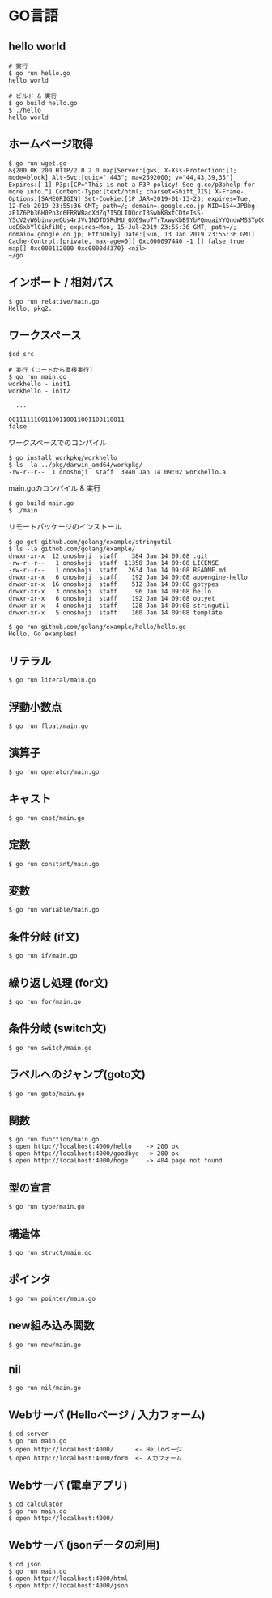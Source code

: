 # GO言語

## hello world

```
# 実行
$ go run hello.go
hello world

# ビルド & 実行
$ go build hello.go
$ ./hello
hello world
```

## ホームページ取得

```
$ go run wget.go
&{200 OK 200 HTTP/2.0 2 0 map[Server:[gws] X-Xss-Protection:[1; mode=block] Alt-Svc:[quic=":443"; ma=2592000; v="44,43,39,35"] Expires:[-1] P3p:[CP="This is not a P3P policy! See g.co/p3phelp for more info."] Content-Type:[text/html; charset=Shift_JIS] X-Frame-Options:[SAMEORIGIN] Set-Cookie:[1P_JAR=2019-01-13-23; expires=Tue, 12-Feb-2019 23:55:36 GMT; path=/; domain=.google.co.jp NID=154=JPBbg-zE1Z6Pb36H0Pn3c6ERRWBaoXdZq7I5QLIDQccI3SwbK8xtCDteIsS-Y5cV2vW6binvoeOUs4rJVc1NDTD5RdMU_QX69wo7TrTxwyKbB9YbPQmqaiYYQndwMSSTpOGB6UAkcLynrmvlrgmNASS9wh9-uqE6xbYlCikfiH0; expires=Mon, 15-Jul-2019 23:55:36 GMT; path=/; domain=.google.co.jp; HttpOnly] Date:[Sun, 13 Jan 2019 23:55:36 GMT] Cache-Control:[private, max-age=0]] 0xc000097440 -1 [] false true map[] 0xc000112000 0xc0000d4370} <nil>
~/go
```

## インポート / 相対パス

```
$ go run relative/main.go 
Hello, pkg2.
```

## ワークスペース

```
$cd src

# 実行 (コードから直接実行)
$ go run main.go 
workhello - init1
workhello - init2

  ...

00111111001100110011001100110011
false
```

ワークスペースでのコンパイル
```
$ go install workpkg/workhello
$ ls -la ../pkg/darwin_amd64/workpkg/
-rw-r--r--  1 onoshoji  staff  3940 Jan 14 09:02 workhello.a
```

main.goのコンパイル & 実行
```
$ go build main.go
$ ./main
```

リモートパッケージのインストール
``` 
$ go get github.com/golang/example/stringutil
$ ls -la github.com/golang/example/
drwxr-xr-x  12 onoshoji  staff    384 Jan 14 09:08 .git
-rw-r--r--   1 onoshoji  staff  11358 Jan 14 09:08 LICENSE
-rw-r--r--   1 onoshoji  staff   2634 Jan 14 09:08 README.md
drwxr-xr-x   6 onoshoji  staff    192 Jan 14 09:08 appengine-hello
drwxr-xr-x  16 onoshoji  staff    512 Jan 14 09:08 gotypes
drwxr-xr-x   3 onoshoji  staff     96 Jan 14 09:08 hello
drwxr-xr-x   6 onoshoji  staff    192 Jan 14 09:08 outyet
drwxr-xr-x   4 onoshoji  staff    128 Jan 14 09:08 stringutil
drwxr-xr-x   5 onoshoji  staff    160 Jan 14 09:08 template

$ go run github.com/golang/example/hello/hello.go 
Hello, Go examples!
```

## リテラル

```
$ go run literal/main.go
```

## 浮動小数点

```
$ go run float/main.go
```

## 演算子

```
$ go run operator/main.go
```

## キャスト

```
$ go run cast/main.go
```

## 定数

```
$ go run constant/main.go
```

## 変数

```
$ go run variable/main.go
```

## 条件分岐 (if文)

```
$ go run if/main.go
```

## 繰り返し処理 (for文)

```
$ go run for/main.go
```

## 条件分岐 (switch文)

```
$ go run switch/main.go
```

## ラベルへのジャンプ(goto文)

```
$ go run goto/main.go
```

## 関数

```
$ go run function/main.go
$ open http://localhost:4000/hello    -> 200 ok
$ open http://localhost:4000/goodbye  -> 200 ok
$ open http://localhost:4000/hoge     -> 404 page not found
```

## 型の宣言

```
$ go run type/main.go
```

## 構造体

```
$ go run struct/main.go
```

## ポインタ

```
$ go run pointer/main.go
```

## new組み込み関数

```
$ go run new/main.go
```

## nil

```
$ go run nil/main.go
```

## Webサーバ (Helloページ / 入力フォーム)

```
$ cd server
$ go run main.go
$ open http://localhost:4000/      <- Helloページ
$ open http://localhost:4000/form  <- 入力フォーム
```

## Webサーバ (電卓アプリ)

```
$ cd calculator
$ go run main.go
$ open http://localhost:4000/
```

## Webサーバ (jsonデータの利用)

```
$ cd json
$ go run main.go
$ open http://localhost:4000/html
$ open http://localhost:4000/json
```
